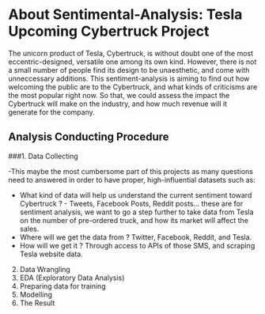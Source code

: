 # About Sentimental-Analysis: Tesla Upcoming Cybertruck Project

The unicorn product of Tesla, Cybertruck, is without doubt one of the most eccentric-designed, versatile one among its own kind. However, there is not a small number of people find its design to be unaesthetic, and come with unneccessary additions. This sentiment-analysis is aiming to find out how welcoming the public are to the Cybertruck, and what kinds of criticisms are the most popular right now. So that, we could assess the impact the Cybertruck will make on the industry, and how much revenue will it generate for the company.


## Analysis Conducting Procedure

###1. Data Collecting 

-This maybe the most cumbersome part of this projects as many questions need to answered in order to have proper, high-influential datasets such as:

+ What kind of data will help us understand the current sentiment toward Cybertruck ? - Tweets, Facebook Posts, Reddit posts... these are for sentiment analysis, we want to go a step further to take data from Tesla on the number of pre-ordered truck, and how its market will affect the sales.
+ Where will we get the data from ? Twitter, Facebook, Reddit, and Tesla.
+ How will we get it ? Through access to APIs of those SMS, and scraping Tesla website data.

2. Data Wrangling
3. EDA (Exploratory Data Analysis)
4. Preparing data for training
5. Modelling
6. The Result
